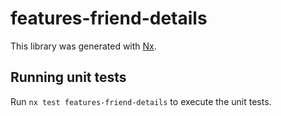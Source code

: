 # features-friend-details

This library was generated with [Nx](https://nx.dev).

## Running unit tests

Run `nx test features-friend-details` to execute the unit tests.
